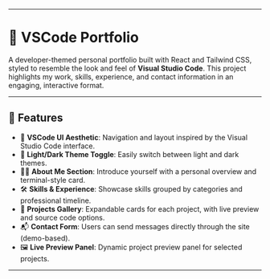 
---

# 📁 VSCode Portfolio

A developer-themed personal portfolio built with React and Tailwind CSS, styled to resemble the look and feel of **Visual Studio Code**. This project highlights my work, skills, experience, and contact information in an engaging, interactive format.

---


## 📌 Features

* 🎨 **VSCode UI Aesthetic**: Navigation and layout inspired by the Visual Studio Code interface.
* 🌙 **Light/Dark Theme Toggle**: Easily switch between light and dark themes.
* 🧑‍💼 **About Me Section**: Introduce yourself with a personal overview and terminal-style card.
* 🛠 **Skills & Experience**: Showcase skills grouped by categories and professional timeline.
* 📂 **Projects Gallery**: Expandable cards for each project, with live preview and source code options.
* 📬 **Contact Form**: Users can send messages directly through the site (demo-based).
* 🖼 **Live Preview Panel**: Dynamic project preview panel for selected projects.

---